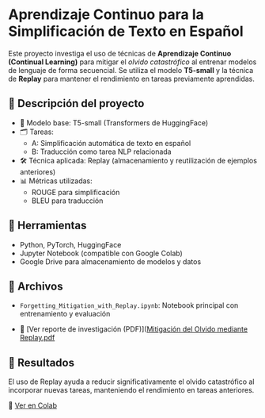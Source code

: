 # Aprendizaje Continuo para la Simplificación de Texto en Español

Este proyecto investiga el uso de técnicas de **Aprendizaje Continuo (Continual Learning)** para mitigar el *olvido catastrófico* al entrenar modelos de lenguaje de forma secuencial. Se utiliza el modelo **T5-small** y la técnica de **Replay** para mantener el rendimiento en tareas previamente aprendidas.

## 🧠 Descripción del proyecto

- 🧾 Modelo base: T5-small (Transformers de HuggingFace)  
- 🗂️ Tareas:
  - A: Simplificación automática de texto en español
  - B: Traducción como tarea NLP relacionada
- 🛠️ Técnica aplicada: Replay (almacenamiento y reutilización de ejemplos anteriores)
- 📊 Métricas utilizadas:
  - ROUGE para simplificación
  - BLEU para traducción

## 🧪 Herramientas

- Python, PyTorch, HuggingFace
- Jupyter Notebook (compatible con Google Colab)
- Google Drive para almacenamiento de modelos y datos

## 📁 Archivos

- `Forgetting_Mitigation_with_Replay.ipynb`: Notebook principal con entrenamiento y evaluación

- 📄 [Ver reporte de investigación (PDF)]([Mitigación del Olvido mediante Replay.pdf](https://github.com/user-attachments/files/20990721/Mitigacion.del.Olvido.mediante.Replay.pdf)



## 🔎 Resultados

El uso de Replay ayuda a reducir significativamente el olvido catastrófico al incorporar nuevas tareas, manteniendo el rendimiento en tareas anteriores.

📘 [Ver en Colab](https://colab.research.google.com/drive/1-JQLwsWq12xFTrBg0jpH2B0Uckzi0_iB?usp=sharing)

